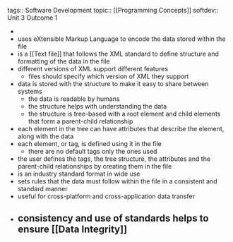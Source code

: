 tags:: Software Development
topic:: [[Programming Concepts]]
softdev:: Unit 3 Outcome 1

-
- uses eXtensible Markup Language to encode the data stored within the file
- is a [[Text file]] that follows the XML standard to define structure and formatting of the data in the file
- different versions of XML support different features
	- files should specify which version of XML they support
- data is stored with the structure to make it easy to share between systems
	- the data is readable by humans
	- the structure helps with understanding the data
	- the structure is tree-based with a root element and child elements that form a parent-child relationship
- each element in the tree can have attributes that describe the element, along with the data
- each element, or tag, is defined using it in the file
	- there are no default tags only the ones used
- the user defines the tags, the tree structure, the attributes and the parent-child relationships by creating them in the file
- is an industry standard format in wide use
- sets rules that the data must follow within the file in a consistent and standard manner
- useful for cross-platform and cross-application data transfer
- consistency and use of standards helps to ensure [[Data Integrity]]
	-